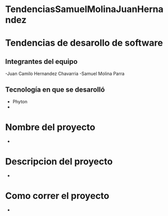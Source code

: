 # TendenciasSamuelMolinaJuanHernandez
# Tendencias de desarollo de software
## Integrantes del equipo
-Juan Camilo Hernandez Chavarria
-Samuel Molina Parra 
## Tecnología en que se desarolló
- Phyton
-
# Nombre del proyecto
-
# Descripcion del proyecto
-
# Como correr el proyecto
-
